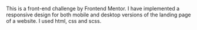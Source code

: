 This is a front-end challenge by Frontend Mentor. I have implemented a responsive design for both mobile and desktop versions of the landing page of a website.
I used html, css and scss.


